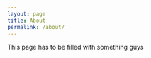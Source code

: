 ```yaml
---
layout: page
title: About
permalink: /about/
---
```


This page has to be filled with something guys
